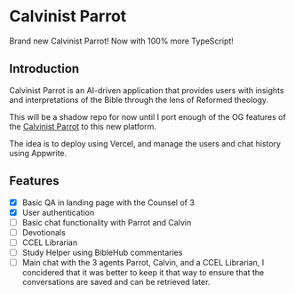 # Calvinist Parrot

Brand new Calvinist Parrot! Now with 100% more TypeScript!

## Introduction

Calvinist Parrot is an AI-driven application that provides users with insights and interpretations of the Bible through the lens of Reformed theology.

This will be a shadow repo for now until I port enough of the OG features of the [Calvinist Parrot](https://github.com/Jegama/calvinist-parrot-legacy) to this new platform.

The idea is to deploy using Vercel, and manage the users and chat history using Appwrite.

## Features

- [x] Basic QA in landing page with the Counsel of 3
- [x] User authentication
- [ ] Basic chat functionality with Parrot and Calvin
- [ ] Devotionals
- [ ] CCEL Librarian
- [ ] Study Helper using BibleHub commentaries
- [ ] Main chat with the 3 agents Parrot, Calvin, and a CCEL Librarian, I concidered that it was better to keep it that way to ensure that the conversations are saved and can be retrieved later.
